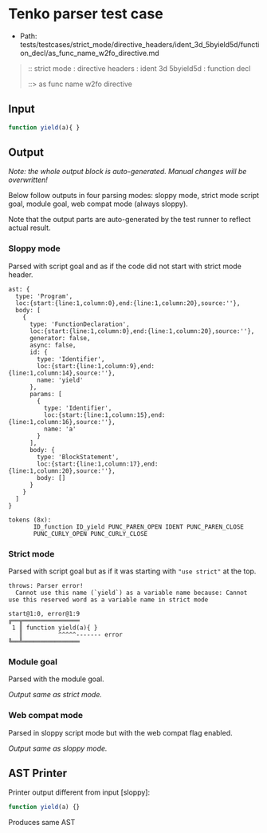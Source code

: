 # Tenko parser test case

- Path: tests/testcases/strict_mode/directive_headers/ident_3d_5byield5d/function_decl/as_func_name_w2fo_directive.md

> :: strict mode : directive headers : ident 3d 5byield5d : function decl
>
> ::> as func name w2fo directive

## Input

`````js
function yield(a){ }
`````

## Output

_Note: the whole output block is auto-generated. Manual changes will be overwritten!_

Below follow outputs in four parsing modes: sloppy mode, strict mode script goal, module goal, web compat mode (always sloppy).

Note that the output parts are auto-generated by the test runner to reflect actual result.

### Sloppy mode

Parsed with script goal and as if the code did not start with strict mode header.

`````
ast: {
  type: 'Program',
  loc:{start:{line:1,column:0},end:{line:1,column:20},source:''},
  body: [
    {
      type: 'FunctionDeclaration',
      loc:{start:{line:1,column:0},end:{line:1,column:20},source:''},
      generator: false,
      async: false,
      id: {
        type: 'Identifier',
        loc:{start:{line:1,column:9},end:{line:1,column:14},source:''},
        name: 'yield'
      },
      params: [
        {
          type: 'Identifier',
          loc:{start:{line:1,column:15},end:{line:1,column:16},source:''},
          name: 'a'
        }
      ],
      body: {
        type: 'BlockStatement',
        loc:{start:{line:1,column:17},end:{line:1,column:20},source:''},
        body: []
      }
    }
  ]
}

tokens (8x):
       ID_function ID_yield PUNC_PAREN_OPEN IDENT PUNC_PAREN_CLOSE
       PUNC_CURLY_OPEN PUNC_CURLY_CLOSE
`````

### Strict mode

Parsed with script goal but as if it was starting with `"use strict"` at the top.

`````
throws: Parser error!
  Cannot use this name (`yield`) as a variable name because: Cannot use this reserved word as a variable name in strict mode

start@1:0, error@1:9
╔══╦════════════════
 1 ║ function yield(a){ }
   ║          ^^^^^------- error
╚══╩════════════════

`````


### Module goal

Parsed with the module goal.

_Output same as strict mode._

### Web compat mode

Parsed in sloppy script mode but with the web compat flag enabled.

_Output same as sloppy mode._

## AST Printer

Printer output different from input [sloppy]:

````js
function yield(a) {}
````

Produces same AST
